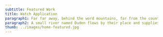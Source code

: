 ```yaml
---
subtitle: Featured Work
title: Watch Application
paragraph1: Far far away, behind the word mountains, far from the countries Vokalia and Consonantia, there live the blind texts. Separated they live in Bookmarksgrove right at the coast of the Semantics, a large language ocean.
paragraph2: A small river named Duden flows by their place and supplies it with the necessary regelialia. It is a paradisematic country, in which roasted parts of sentences fly into your mouth.
thumb: ../images/home-featured.jpg
---
```


